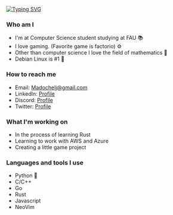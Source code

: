 [![Typing SVG](https://readme-typing-svg.demolab.com?font=Fira+Code&size=35&pause=1000&width=435&lines=Hi+I'm+Louis)](https://git.io/typing-svg)

  ### Who am I
  * I'm at Computer Science student studying at FAU 📚
  * I love gaming. (Favorite game is factorio) ⚙️
  * Other than computer science I love the field of mathematics 📏
  * Debian Linux is #1 🐧
  
  ### How to reach me
  * Email: Madochelj@gmail.com
  * LinkedIn: [Profile](https://www.linkedin.com/in/madoche-louis/)
  * Discord: [Profile](discord.com/users/324755811278520320)
  * Twitter: [Profile](https://x.com/typbool)
  
  ### What I'm working on
  * In the process of learning Rust
  * Learning to work with AWS and Azure
  * Creating a little game project

  ### Languages and tools I use
  * Python 🐍
  * C/C++
  * Go
  * Rust 
  * Javascript
  * NeoVim
  
<!--
**madochelj/madochelj** is a ✨ _special_ ✨ repository because its `README.md` (this file) appears on your GitHub profile.

Here are some ideas to get you started:

- 🔭 I’m currently working on ...
- 🌱 I’m currently learning ...
- 👯 I’m looking to collaborate on ...
- 🤔 I’m looking for help with ...
- 💬 Ask me about ...
- 📫 How to reach me: ...
- 😄 Pronouns: ...
- ⚡ Fun fact: ...
-->
